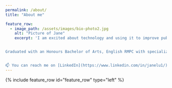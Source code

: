 ```yaml
---
permalink: /about/
title: "About me"

feature_row:
  - image_path: /assets/images/bio-photo2.jpg
    alt: "Picture of Jane"
    excerpt: 'I am excited about technology and using it to improve public services. I have a keen interest in the conversation around how to empower teams to deliver trustworthy digital services when Canadians need them. I have extensive experience with UX, communications, research, writing, and content design.


Graduated with an Honours Bachelor of Arts, English RMPC with specialization in Digital Media Studies, from the University of Waterloo in 2021.


📫 You can reach me on [LinkedIn](https://www.linkedin.com/in/janelu1/).'
---
```

{% include feature_row id="feature_row" type="left" %}
